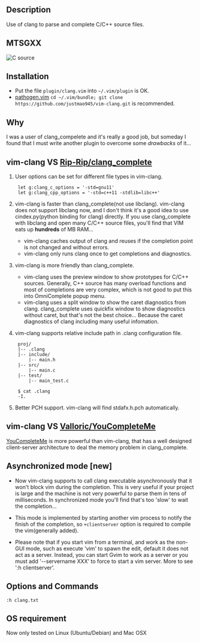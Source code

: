 Description
---------------
Use of clang to parse and complete C/C++ source files.


MTSGXX
---------------

![C source](http://justmao945.github.io/static/vim-clang/2014-01-12-async.gif)


Installation
-------------
* Put the file `plugin/clang.vim` into `~/.vim/plugin` is OK.
* [pathogen.vim][4] `cd ~/.vim/bundle; git clone https://github.com/justmao945/vim-clang.git` is recommended.


Why
---------------
I was a user of clang\_compelete and it's really a good job, but someday I found that
I must write another plugin to overcome some _drawbacks_ of it...

vim-clang VS [Rip-Rip/clang_complete][1]
---------------

1. User options can be set for different file types in vim-clang.
    
        let g:clang_c_options = '-std=gnu11'
        let g:clang_cpp_options = '-std=c++11 -stdlib=libc++'

2. vim-clang is faster than clang_complete(not use libclang).
vim-clang does not support libclang now, and I don't think it's a good idea to use cindex.py(python binding for clang) directly.
If you use clang_complete with libclang and open many C/C++ source files, you'll find that VIM eats up **hundreds** of MB RAM...
    * vim-clang caches output of clang and reuses if the completion point is not changed and without errors.
    * vim-clang only runs clang once to get completions and diagnostics.

3. vim-clang is more friendly than clang_complete.
    * vim-clang uses the preview window to show prototypes for C/C++ sources.
      Generally, C++ source has many overload functions and most of completions are very complex,
      which is not good to put this into OmniComplete popup menu.
    * vim-clang uses a split window to show the caret diagnostics from clang.
      clang_complete uses quickfix window to show diagnostics without caret, but that's not the best choice...
      Because the caret diagnostics of clang including many useful infomation.

4. vim-clang supports relative include path in .clang configuration file.
    
        proj/
        |-- .clang
        |-- include/
            |-- main.h
        |-- src/
            |-- main.c
        |-- test/
            |-- main_test.c
        
        $ cat .clang
        -I.

5. Better PCH support. vim-clang will find stdafx.h.pch automatically.

vim-clang VS [Valloric/YouCompleteMe][5]
--------------------
[YouCompleteMe][5] is more powerful than vim-clang, that has a well designed client-server
architecture to deal the memory problem in clang_complete.


Asynchronized mode [new]
--------------------
* Now vim-clang supports to call clang executable asynchronously that it won't block
vim during the completion. This is very useful if your project is large and the machine
is not very powerful to parse them in tens of milliseconds. In synchronized mode you'll
find that's too 'slow' to wait the completion...

* This mode is implemented by starting another vim process to notify the finish of the
   completion, so `+clientserver` option is required to compile the vim(generally added).

* Please note that if you start vim from a terminal, and work as the non-GUI mode, such
  as execute 'vim' to spawn the edit, default it does not act as a server. Instead, you
  can start Gvim to work as a server or you must add '--servername XXX' to force to start
  a vim server. More to see ':h clientserver'.


Options and Commands
--------------------
`:h clang.txt`

OS requirement
--------------------
Now only tested on Linux (Ubuntu/Debian) and Mac OSX


[1]: https://github.com/Rip-Rip/clang_complete
[2]: http://www.ishani.org
[3]: http://www.ishani.org/web/articles/code/clang-win32/
[4]: https://github.com/tpope/vim-pathogen
[5]: https://github.com/Valloric/YouCompleteMe

